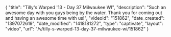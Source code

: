 {
    "title": "Tilly's Warped '13 - Day 37 Milwaukee WI",
    "description": "Such an awesome day with you guys being by the water. Thank you for coming out and having an awesome time with us!",
    "videoid": "151862",
    "date_created": "1397072619",
    "date_modified": "1418181272",
    "type": "captivate",
    "layout": "video",
    "url": "\/v\/tilly-s-warped-13-day-37-milwaukee-wi\/151862"
}